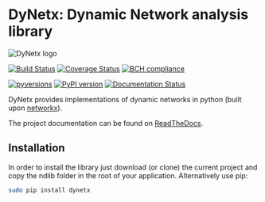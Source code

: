 # DyNetx: Dynamic Network analysis library



![DyNetx logo](http://dynetx.readthedocs.io/en/latest/_static/dynetx.png)

[![Build Status](https://travis-ci.org/GiulioRossetti/dynetx.svg?branch=master)](https://travis-ci.org/GiulioRossetti/dynetx)
[![Coverage Status](https://coveralls.io/repos/github/GiulioRossetti/dynetx/badge.svg?branch=master)](https://coveralls.io/github/GiulioRossetti/dynetx?branch=master)
[![BCH compliance](https://bettercodehub.com/edge/badge/GiulioRossetti/dynetx?branch=master)](https://bettercodehub.com/)

[![pyversions](https://img.shields.io/pypi/pyversions/dynetx.svg)](https://badge.fury.io/py/dynetx)
[![PyPI version](https://badge.fury.io/py/dynetx.svg)](https://badge.fury.io/py/dynetx)
[![Documentation Status](https://readthedocs.org/projects/dynetx/badge/?version=latest)](http://dynetx.readthedocs.io/en/latest/?badge=latest)


DyNetx provides implementations of dynamic networks in python (built upon [networkx](http://networkx.github.io)).


The project documentation can be found on [ReadTheDocs](http://dynetx.readthedocs.io).


## Installation

In order to install the library just download (or clone) the current project and copy the ndlib folder in the root of your application.
Alternatively use pip:
```bash
sudo pip install dynetx
```

